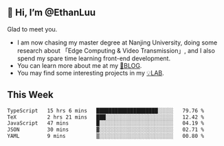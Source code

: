 ## 👋 Hi, I’m @EthanLuu

Glad to meet you.

- I am now chasing my master degree at Nanjing University, doing some research about 「Edge Computing & Video Transmission」, and I also spend my spare time learning front-end development.
- You can learn more about me at my [📝BLOG](https://blog.ethanloo.cn).
- You may find some interesting projects in my [💡LAB](https://lab.ethanloo.cn).

## This Week
<!--START_SECTION:waka-->

```txt
TypeScript   15 hrs 6 mins   ████████████████████░░░░░   79.76 %
TeX          2 hrs 21 mins   ███░░░░░░░░░░░░░░░░░░░░░░   12.42 %
JavaScript   47 mins         █░░░░░░░░░░░░░░░░░░░░░░░░   04.19 %
JSON         30 mins         ▓░░░░░░░░░░░░░░░░░░░░░░░░   02.71 %
YAML         9 mins          ▒░░░░░░░░░░░░░░░░░░░░░░░░   00.80 %
```

<!--END_SECTION:waka-->
